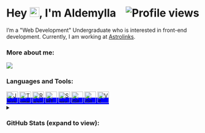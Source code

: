 <h1 align="left">Hey <img src="https://media.giphy.com/media/hvRJCLFzcasrR4ia7z/giphy.gif" width="25px">, I'm Aldemylla <img align="right" src="https://komarev.com/ghpvc/?username=aldemylla&color=blue" alt="Profile views" /></h1>

I’m a "Web Development" Undergraduate who is interested in front-end development. Currently, I am working at [Astrolinks](https://github.com/Astrolinks).

### More about me:

  <p>
    <a href="https://www.linkedin.com/in/aldemylla-maylla/" target="_blank"><img src="https://img.shields.io/badge/-LinkedIn-222222?style=flat-square&logo=Linkedin&logoColor=white&link=https://www.linkedin.com/in/aldemylla-maylla/)](https://www.linkedin.com/in/aldemylla-maylla/"></a>
  </p>

### Languages and Tools: 

<span style="background:blue">
<img height="30" src="https://upload.wikimedia.org/wikipedia/commons/thumb/9/99/Unofficial_JavaScript_logo_2.svg/640px-Unofficial_JavaScript_logo_2.svg.png" title="JavaScript">
<img height="30" src="https://upload.wikimedia.org/wikipedia/commons/thumb/4/4c/Typescript_logo_2020.svg/1200px-Typescript_logo_2020.svg.png" title="TypeScript">
<img height="30" src="https://upload.wikimedia.org/wikipedia/commons/thumb/a/a7/React-icon.svg/1200px-React-icon.svg.png" title="React.js">

<img height="30" src="https://upload.wikimedia.org/wikipedia/commons/thumb/6/61/HTML5_logo_and_wordmark.svg/1200px-HTML5_logo_and_wordmark.svg.png" title="HTML5">
<img height="30" src="https://upload.wikimedia.org/wikipedia/commons/thumb/9/96/Sass_Logo_Color.svg/1200px-Sass_Logo_Color.svg.png" title="Sass">

<img height="30" src="https://upload.wikimedia.org/wikipedia/commons/thumb/3/3f/Git_icon.svg/1200px-Git_icon.svg.png" title="Git">
<img height="30" src="https://upload.wikimedia.org/wikipedia/commons/thumb/9/91/Octicons-mark-github.svg/2048px-Octicons-mark-github.svg.png" title="GitHub">
<img height="30" src="https://upload.wikimedia.org/wikipedia/commons/thumb/9/9a/Visual_Studio_Code_1.35_icon.svg/800px-Visual_Studio_Code_1.35_icon.svg.png" title="VS Code">
</span>

<details>
  <summary><h3> GitHub Stats (expand to view):</h3></summary>
  <span>
<p><img align="left" height="150px" src="https://github-readme-stats.vercel.app/api/top-langs/?username=aldemylla&show_icons=true&theme=dark&langs_count=8&count_private=true&card_heigth=150&layout=compact" alt="languages most used by Aldemylla" /></p>

<p><img align="center" height="150px" src="https://github-readme-stats.vercel.app/api?username=aldemylla&show_icons=true&locale=en&theme=dark&langs_count=8&count_private=true&card_heigth=150&" alt="Aldemylla" /></p>
</span>
<a href="https://github.com/aldemylla"><img alt="Aldemylla's Activity Graph" height="271px" src="https://activity-graph.herokuapp.com/graph?username=aldemylla&custom_title=Aldemylla's%20Contribution%20Graph&theme=react-dark" />
</details>
  
<!--
**Aldemylla/aldemylla** is a ✨ _special_ ✨ repository because its `README.md` (this file) appears on your GitHub profile.

Here are some ideas to get you started:

- 🔭 I’m currently working on ...
- 🌱 I’m currently learning ...
- 👯 I’m looking to collaborate on ...
- 🤔 I’m looking for help with ...
- 💬 Ask me about ...
- 📫 How to reach me: ...
- 😄 Pronouns: ...
- ⚡ Fun fact: ...
-->
